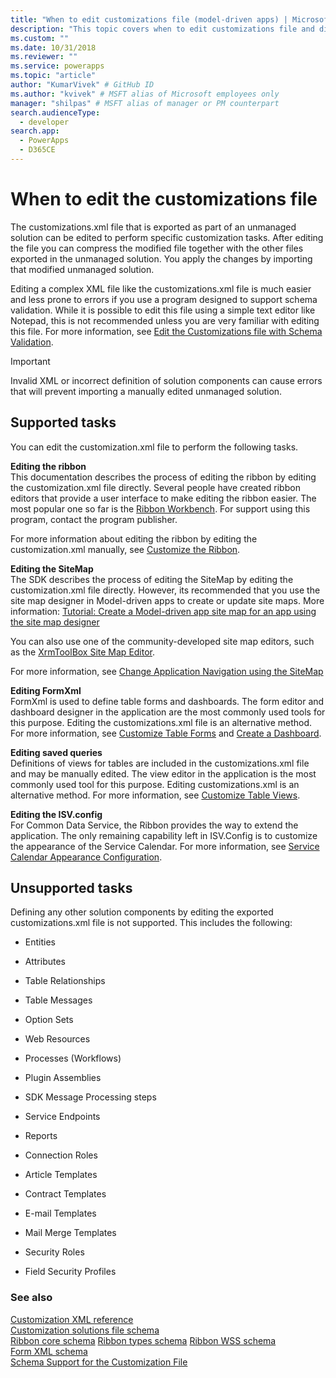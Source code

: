 ```yaml
---
title: "When to edit customizations file (model-driven apps) | Microsoft Docs" # Intent and product brand in a unique string of 43-59 chars including spaces
description: "This topic covers when to edit customizations file and different possible ways to do that" # 115-145 characters including spaces. This abstract displays in the search result.
ms.custom: ""
ms.date: 10/31/2018
ms.reviewer: ""
ms.service: powerapps
ms.topic: "article"
author: "KumarVivek" # GitHub ID
ms.author: "kvivek" # MSFT alias of Microsoft employees only
manager: "shilpas" # MSFT alias of manager or PM counterpart
search.audienceType: 
  - developer
search.app: 
  - PowerApps
  - D365CE
---
```

# When to edit the customizations file

<!-- https://docs.microsoft.com/dynamics365/customer-engagement/developer/customize-dev/when-edit-customization-file -->

The customizations.xml file that is exported as part of an unmanaged solution can be edited to perform specific customization tasks. After editing the file you can compress the modified file together with the other files exported in the unmanaged solution. You apply the changes by importing that modified unmanaged solution.  
  
 Editing a complex XML file like the customizations.xml file is much easier and less prone to errors if you use a program designed to support schema validation. While it is possible to edit this file using a simple text editor like Notepad, this is not recommended unless you are very familiar with editing this file. For more information, see [Edit the Customizations file with Schema Validation](edit-customizations-xml-file-schema-validation.md).  
  
> [!IMPORTANT]
>  Invalid XML or incorrect definition of solution components can cause errors that will prevent importing a manually edited unmanaged solution.  
  
## Supported tasks  
 You can edit the customization.xml file to perform the following tasks.  
  
 **Editing the ribbon**  
 This documentation describes the process of editing the ribbon by editing the customization.xml file directly. Several people have created ribbon editors that provide a user interface to make editing the ribbon easier. The most popular one so far is the [Ribbon Workbench](https://www.develop1.net/public/rwb/ribbonworkbench.aspx). For support using this program, contact the program publisher.  
  
 For more information about editing the ribbon by editing the customization.xml manually, see [Customize the Ribbon](customize-commands-ribbon.md).  
  
 **Editing the SiteMap**  
 The SDK describes the process of editing the SiteMap by editing the customization.xml file directly. However, its recommended that you use the site map designer in Model-driven apps to create or update site maps. More information: [Tutorial: Create a Model-driven app site map for an app using the site map designer](../../maker/model-driven-apps/create-site-map-app.md)  
  
 You can also use one of the community-developed site map editors, such as the [XrmToolBox Site Map Editor](https://www.xrmtoolbox.com/plugins/MsCrmTools.SiteMapEditor/).   
  
 For more information, see [Change Application Navigation using the SiteMap](https://docs.microsoft.com/powerapps/maker/model-driven-apps/create-site-map-app)  
  
 **Editing FormXml**  
 FormXml is used to define table forms and dashboards. The form editor and dashboard designer in the application are the most commonly used tools for this purpose. Editing the customizations.xml file is an alternative method. For more information, see [Customize Table Forms](customize-entity-forms.md) and [Create a Dashboard](create-dashboard.md).  
  
 **Editing saved queries**  
 Definitions of views for tables are included in the customizations.xml file and may be manually edited. The view editor in the application is the most commonly used tool for this purpose. Editing customizations.xml is an alternative method. For more information, see [Customize Table Views](customize-entity-views.md).  
  
 **Editing the ISV.config**  
  For Common Data Service, the Ribbon provides the way to extend the application. The only remaining capability left in ISV.Config is to customize the appearance of the Service Calendar. For more information, see  [Service Calendar Appearance Configuration](/dynamics365/customer-engagement/developer/customize-dev/service-calendar-appearance-configuration).  
  
## Unsupported tasks  
 Defining any other solution components by editing the exported customizations.xml file is not supported. This includes the following:  
  
-   Entities  
  
-   Attributes  
  
-   Table Relationships  
  
-   Table Messages  
  
-   Option Sets  
  
-   Web Resources  
  
-   Processes (Workflows)  
  
-   Plugin Assemblies  
  
-   SDK Message Processing steps  
  
-   Service Endpoints  
  
-   Reports  
  
-   Connection Roles  
  
-   Article Templates  
  
-   Contract Templates  
  
-   E-mail Templates  
  
-   Mail Merge Templates  
  
-   Security Roles  
  
-   Field Security Profiles  
  

### See also  
 [Customization XML reference](customization-xml-reference.md)   
 [Customization solutions file schema](../common-data-service/customization-solutions-file-schema.md)   
 [Ribbon core schema](ribbon-core-schema.md)
 [Ribbon types schema](ribbon-types-schema.md)
 [Ribbon WSS schema](ribbon-wss-schema.md)   
 [Form XML schema](form-xml-schema.md)   
 [Schema Support for the Customization File](edit-customizations-xml-file-schema-validation.md)
